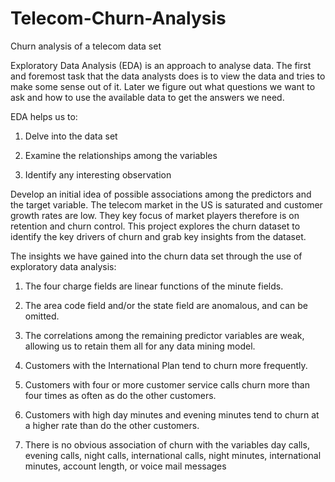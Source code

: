 # Telecom-Churn-Analysis

Churn analysis of a telecom data set

Exploratory Data Analysis (EDA) is an approach to analyse data. The first and foremost task that the data analysts does is to view the data and tries to make some sense out of it. Later we figure out what questions we want to ask and how to use the available data to get the answers we need.

EDA helps us to:

  1. Delve into the data set

  2. Examine the relationships among the variables

  3. Identify any interesting observation

Develop an initial idea of possible associations among the predictors and the target variable.
The telecom market in the US is saturated and customer growth rates are low. They key focus of market players therefore is on retention and churn control. This project explores the churn dataset to identify the key drivers of churn and grab key insights from the dataset.

The insights we have gained into the churn data set through the use of exploratory data analysis:

  1. The four charge fields are linear functions of the minute fields.

  2. The area code field and/or the state field are anomalous, and can be omitted.

  3. The correlations among the remaining predictor variables are weak, allowing us to retain them all for any data mining model.

  4. Customers with the International Plan tend to churn more frequently.

  5. Customers with four or more customer service calls churn more than four times as often as do the other customers.

  6. Customers with high day minutes and evening minutes tend to churn at a higher rate than do the other customers.

  7. There is no obvious association of churn with the variables day calls, evening calls, night calls, international calls, night minutes, international minutes,          account length, or voice mail messages
